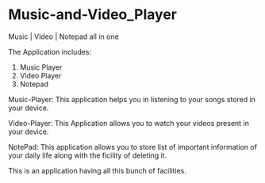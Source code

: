 # Music-and-Video_Player
Music | Video | Notepad all in one

The Application includes:
  1. Music Player
  2. Video Player
  3. Notepad

Music-Player:
  This application helps you in listening to your songs stored in your device. 
  
Video-Player:
  This Application allows you to watch your videos present in your device.
  
NotePad:
  This application allows you to store list of important information of your daily life along with the ficility of deleting it.
  
This is an application having all this bunch of facilities.
